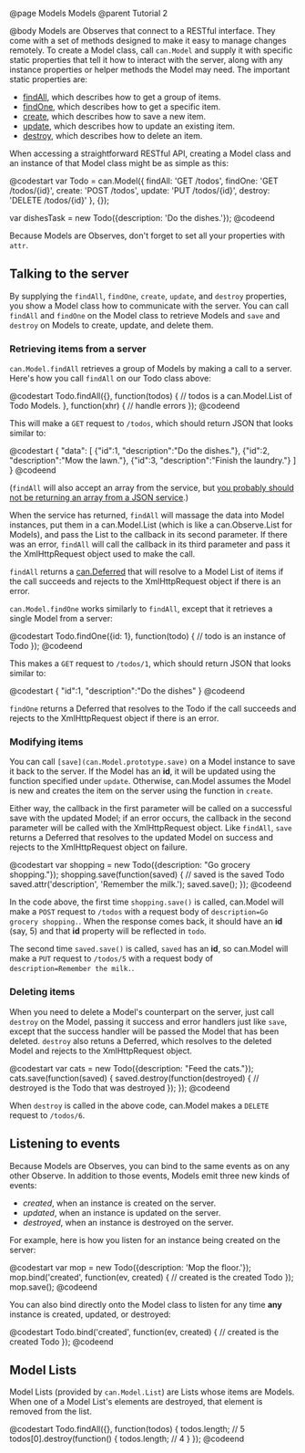 @page Models Models
@parent Tutorial 2

@body
Models are Observes that connect to a RESTful interface. They come with a set of
methods designed to make it easy to manage changes remotely. To create a Model
class, call `can.Model` and supply it with specific static properties that tell
it how to interact with the server, along with any instance properties or helper
methods the Model may need. The important static properties are:

- [findAll](../docs/can.Model.findAll.html), which describes how to get a group of
items.
- [findOne](../docs/can.Model.findOne.html), which describes how to get a specific
item.
- [create](../docs/can.Model.create.html), which describes how to save a new item.
- [update](../docs/can.Model.update.html), which describes how to update an
existing item.
- [destroy](../docs/can.Model.destroy.html), which describes how to delete an item.

When accessing a straightforward RESTful API, creating a Model class and an
instance of that Model class might be as simple as this:

@codestart
var Todo = can.Model({
	findAll: 'GET /todos',
	findOne: 'GET /todos/{id}',
	create:  'POST /todos',
	update:  'PUT /todos/{id}',
	destroy: 'DELETE /todos/{id}'
}, {});

var dishesTask = new Todo({description: 'Do the dishes.'});
@codeend

Because Models are Observes, don't forget to set all your properties with `attr`.

## Talking to the server

By supplying the `findAll`, `findOne`, `create`, `update`, and `destroy`
properties, you show a Model class how to communicate with the server. You can
call `findAll` and `findOne` on the Model class to retrieve Models and `save`
and `destroy` on Models to create, update, and delete them.

### Retrieving items from a server

`can.Model.findAll` retrieves a group of Models by making a call to a server.
Here's how you call `findAll` on our Todo class above:

@codestart
Todo.findAll({}, function(todos) {
	// todos is a can.Model.List of Todo Models.
}, function(xhr) {
	// handle errors
});
@codeend

This will make a `GET` request to `/todos`, which should return JSON that looks
similar to:

@codestart
{
	"data": [
		{"id":1, "description":"Do the dishes."},
		{"id":2, "description":"Mow the lawn."},
		{"id":3, "description":"Finish the laundry."}
	]
}
@codeend

(`findAll` will also accept an array from the service, but [you probably should not be returning an array from a JSON service](http://haacked.com/archive/2008/11/20/anatomy-of-a-subtle-json-vulnerability.aspx).)

When the service has returned, `findAll` will massage the data into Model
instances, put them in a can.Model.List (which is like a can.Observe.List for
Models), and pass the List to the callback in its second parameter. If there was
an error, `findAll` will call the callback in its third parameter and pass it the
XmlHttpRequest object used to make the call.

`findAll` returns a [can.Deferred](../docs/can.Deferred.html) that will resolve to a Model
List of items if the call succeeds and rejects to the XmlHttpRequest object if
there is an error.

`can.Model.findOne` works similarly to `findAll`, except that it retrieves a
single Model from a server:

@codestart
Todo.findOne({id: 1}, function(todo) {
	// todo is an instance of Todo
});
@codeend

This makes a `GET` request to `/todos/1`, which should return JSON that looks
similar to:

@codestart
{
	"id":1,
	"description":"Do the dishes"
}
@codeend

`findOne` returns a Deferred that resolves to the Todo if the call succeeds and
rejects to the XmlHttpRequest object if there is an error.

### Modifying items

You can call `[save](can.Model.prototype.save)` on a Model instance to save it
back to the server. If the Model has an __id__, it will be updated using the
function specified under `update`. Otherwise, can.Model assumes the Model is new
and creates the item on the server using the function in `create`.

Either way, the callback in the first parameter will be called on a successful
save with the updated Model; if an error occurs, the callback in the second
parameter will be called with the XmlHttpRequest object. Like `findAll`, `save`
returns a Deferred that resolves to the updated Model on success and rejects to
the XmlHttpRequest object on failure.

@codestart
var shopping = new Todo({description: "Go grocery shopping."});
shopping.save(function(saved) {
	// saved is the saved Todo
	saved.attr('description', 'Remember the milk.');
	saved.save();
});
@codeend

In the code above, the first time `shopping.save()` is called, can.Model will
make a `POST` request to `/todos` with a request body of `description=Go
grocery shopping.`. When the response comes back, it should have an __id__
(say, 5) and that __id__ property will be reflected in `todo`.

The second time `saved.save()` is called, `saved` has an __id__, so can.Model
will make a `PUT` request to `/todos/5` with a request body of
`description=Remember the milk.`.

### Deleting items

When you need to delete a Model's counterpart on the server, just call `destroy`
on the Model, passing it success and error handlers just like `save`, except
that the success handler will be passed the Model that has been deleted.
`destroy` also retuns a Deferred, which resolves to the deleted Model and
rejects to the XmlHttpRequest object.

@codestart
var cats = new Todo({description: "Feed the cats."});
cats.save(function(saved) {
	saved.destroy(function(destroyed) {
		// destroyed is the Todo that was destroyed
	});
});
@codeend

When `destroy` is called in the above code, can.Model makes a `DELETE` request
to `/todos/6`.

## Listening to events

Because Models are Observes, you can bind to the same events as on any other
Observe. In addition to those events, Models emit three new kinds of events:

- _created_, when an instance is created on the server.
- _updated_, when an instance is updated on the server.
- _destroyed_, when an instance is destroyed on the server.

For example, here is how you listen for an instance being created on the server:

@codestart
var mop = new Todo({description: 'Mop the floor.'});
mop.bind('created', function(ev, created) {
	// created is the created Todo
});
mop.save();
@codeend

You can also bind directly onto the Model class to listen for any time __any__
instance is created, updated, or destroyed:

@codestart
Todo.bind('created', function(ev, created) {
	// created is the created Todo
});
@codeend

## Model Lists
Model Lists (provided by `can.Model.List`) are Lists whose items are Models.
When one of a Model List's elements are destroyed, that element is removed from
the list.

@codestart
Todo.findAll({}, function(todos) {
	todos.length; // 5
	todos[0].destroy(function() {
		todos.length; // 4
	}
});
@codeend
